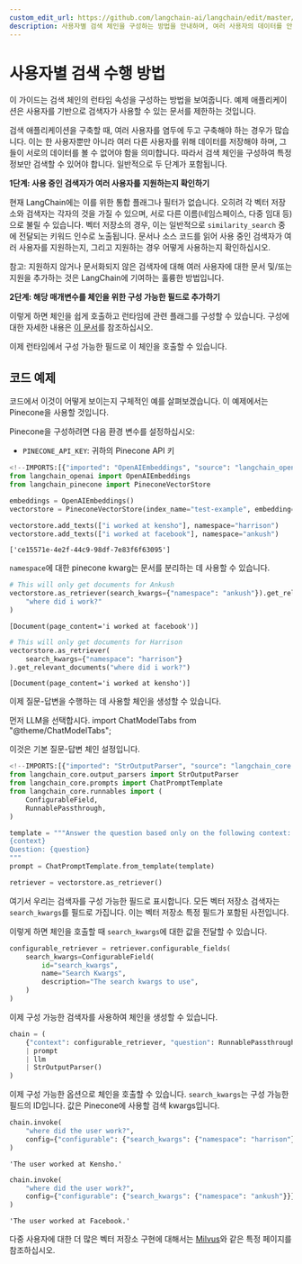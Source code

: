 ```yaml
---
custom_edit_url: https://github.com/langchain-ai/langchain/edit/master/docs/docs/how_to/qa_per_user.ipynb
description: 사용자별 검색 체인을 구성하는 방법을 안내하며, 여러 사용자의 데이터를 안전하게 관리하는 방법을 설명합니다.
---
```


# 사용자별 검색 수행 방법

이 가이드는 검색 체인의 런타임 속성을 구성하는 방법을 보여줍니다. 예제 애플리케이션은 사용자를 기반으로 검색자가 사용할 수 있는 문서를 제한하는 것입니다.

검색 애플리케이션을 구축할 때, 여러 사용자를 염두에 두고 구축해야 하는 경우가 많습니다. 이는 한 사용자뿐만 아니라 여러 다른 사용자를 위해 데이터를 저장해야 하며, 그들이 서로의 데이터를 볼 수 없어야 함을 의미합니다. 따라서 검색 체인을 구성하여 특정 정보만 검색할 수 있어야 합니다. 일반적으로 두 단계가 포함됩니다.

**1단계: 사용 중인 검색자가 여러 사용자를 지원하는지 확인하기**

현재 LangChain에는 이를 위한 통합 플래그나 필터가 없습니다. 오히려 각 벡터 저장소와 검색자는 각자의 것을 가질 수 있으며, 서로 다른 이름(네임스페이스, 다중 임대 등)으로 불릴 수 있습니다. 벡터 저장소의 경우, 이는 일반적으로 `similarity_search` 중에 전달되는 키워드 인수로 노출됩니다. 문서나 소스 코드를 읽어 사용 중인 검색자가 여러 사용자를 지원하는지, 그리고 지원하는 경우 어떻게 사용하는지 확인하십시오.

참고: 지원하지 않거나 문서화되지 않은 검색자에 대해 여러 사용자에 대한 문서 및/또는 지원을 추가하는 것은 LangChain에 기여하는 훌륭한 방법입니다.

**2단계: 해당 매개변수를 체인을 위한 구성 가능한 필드로 추가하기**

이렇게 하면 체인을 쉽게 호출하고 런타임에 관련 플래그를 구성할 수 있습니다. 구성에 대한 자세한 내용은 [이 문서](/docs/how_to/configure)를 참조하십시오.

이제 런타임에서 구성 가능한 필드로 이 체인을 호출할 수 있습니다.

## 코드 예제

코드에서 이것이 어떻게 보이는지 구체적인 예를 살펴보겠습니다. 이 예제에서는 Pinecone을 사용할 것입니다.

Pinecone을 구성하려면 다음 환경 변수를 설정하십시오:

- `PINECONE_API_KEY`: 귀하의 Pinecone API 키

```python
<!--IMPORTS:[{"imported": "OpenAIEmbeddings", "source": "langchain_openai", "docs": "https://api.python.langchain.com/en/latest/embeddings/langchain_openai.embeddings.base.OpenAIEmbeddings.html", "title": "How to do per-user retrieval"}, {"imported": "PineconeVectorStore", "source": "langchain_pinecone", "docs": "https://api.python.langchain.com/en/latest/vectorstores/langchain_pinecone.vectorstores.PineconeVectorStore.html", "title": "How to do per-user retrieval"}]-->
from langchain_openai import OpenAIEmbeddings
from langchain_pinecone import PineconeVectorStore

embeddings = OpenAIEmbeddings()
vectorstore = PineconeVectorStore(index_name="test-example", embedding=embeddings)

vectorstore.add_texts(["i worked at kensho"], namespace="harrison")
vectorstore.add_texts(["i worked at facebook"], namespace="ankush")
```


```output
['ce15571e-4e2f-44c9-98df-7e83f6f63095']
```


`namespace`에 대한 pinecone kwarg는 문서를 분리하는 데 사용할 수 있습니다.

```python
# This will only get documents for Ankush
vectorstore.as_retriever(search_kwargs={"namespace": "ankush"}).get_relevant_documents(
    "where did i work?"
)
```


```output
[Document(page_content='i worked at facebook')]
```


```python
# This will only get documents for Harrison
vectorstore.as_retriever(
    search_kwargs={"namespace": "harrison"}
).get_relevant_documents("where did i work?")
```


```output
[Document(page_content='i worked at kensho')]
```


이제 질문-답변을 수행하는 데 사용할 체인을 생성할 수 있습니다.

먼저 LLM을 선택합시다.
import ChatModelTabs from "@theme/ChatModelTabs";

<ChatModelTabs customVarName="llm" />

이것은 기본 질문-답변 체인 설정입니다.

```python
<!--IMPORTS:[{"imported": "StrOutputParser", "source": "langchain_core.output_parsers", "docs": "https://api.python.langchain.com/en/latest/output_parsers/langchain_core.output_parsers.string.StrOutputParser.html", "title": "How to do per-user retrieval"}, {"imported": "ChatPromptTemplate", "source": "langchain_core.prompts", "docs": "https://api.python.langchain.com/en/latest/prompts/langchain_core.prompts.chat.ChatPromptTemplate.html", "title": "How to do per-user retrieval"}, {"imported": "ConfigurableField", "source": "langchain_core.runnables", "docs": "https://api.python.langchain.com/en/latest/runnables/langchain_core.runnables.utils.ConfigurableField.html", "title": "How to do per-user retrieval"}, {"imported": "RunnablePassthrough", "source": "langchain_core.runnables", "docs": "https://api.python.langchain.com/en/latest/runnables/langchain_core.runnables.passthrough.RunnablePassthrough.html", "title": "How to do per-user retrieval"}]-->
from langchain_core.output_parsers import StrOutputParser
from langchain_core.prompts import ChatPromptTemplate
from langchain_core.runnables import (
    ConfigurableField,
    RunnablePassthrough,
)

template = """Answer the question based only on the following context:
{context}
Question: {question}
"""
prompt = ChatPromptTemplate.from_template(template)

retriever = vectorstore.as_retriever()
```


여기서 우리는 검색자를 구성 가능한 필드로 표시합니다. 모든 벡터 저장소 검색자는 `search_kwargs`를 필드로 가집니다. 이는 벡터 저장소 특정 필드가 포함된 사전입니다.

이렇게 하면 체인을 호출할 때 `search_kwargs`에 대한 값을 전달할 수 있습니다.

```python
configurable_retriever = retriever.configurable_fields(
    search_kwargs=ConfigurableField(
        id="search_kwargs",
        name="Search Kwargs",
        description="The search kwargs to use",
    )
)
```


이제 구성 가능한 검색자를 사용하여 체인을 생성할 수 있습니다.

```python
chain = (
    {"context": configurable_retriever, "question": RunnablePassthrough()}
    | prompt
    | llm
    | StrOutputParser()
)
```


이제 구성 가능한 옵션으로 체인을 호출할 수 있습니다. `search_kwargs`는 구성 가능한 필드의 ID입니다. 값은 Pinecone에 사용할 검색 kwargs입니다.

```python
chain.invoke(
    "where did the user work?",
    config={"configurable": {"search_kwargs": {"namespace": "harrison"}}},
)
```


```output
'The user worked at Kensho.'
```


```python
chain.invoke(
    "where did the user work?",
    config={"configurable": {"search_kwargs": {"namespace": "ankush"}}},
)
```


```output
'The user worked at Facebook.'
```


다중 사용자에 대한 더 많은 벡터 저장소 구현에 대해서는 [Milvus](/docs/integrations/vectorstores/milvus)와 같은 특정 페이지를 참조하십시오.